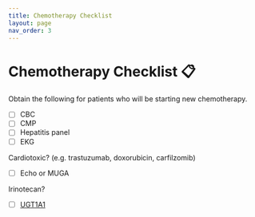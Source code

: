 ```yaml
---
title: Chemotherapy Checklist
layout: page
nav_order: 3
---
```

# Chemotherapy Checklist 📋
Obtain the following for patients who will be starting new chemotherapy. 
- [ ] CBC
- [ ] CMP
- [ ] Hepatitis panel
- [ ] EKG

Cardiotoxic? (e.g. trastuzumab, doxorubicin, carfilzomib)
- [ ] Echo or MUGA
  
Irinotecan?
- [ ] [UGT1A1](https://labs.northwell.edu/test/325167597)

<!-- Lymphoma/leukemia? 
- [ ] Uric Acid ([TLS](https://www.uptodate.com/contents/tumor-lysis-syndrome-prevention-and-treatment?search=tumor%20lysis%20syndrome&source=search_result&selectedTitle=1~150&usage_type=default&display_rank=1)) -->
